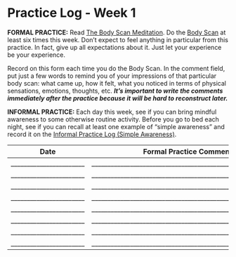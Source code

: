 Practice Log - Week 1
=====================

**FORMAL PRACTICE:** Read [The Body Scan Meditation][1]. Do the [Body Scan][2] at least six times this
week. Don’t expect to feel anything in particular from this practice. In fact, give up all
expectations about it. Just let your experience be your experience. 

Record on this form each time you do the Body Scan. In the comment field, put just a few words to
remind you of your impressions of that particular body scan: what came up, how it felt, what you
noticed in terms of physical sensations, emotions, thoughts, etc. _**It’s important to write the
comments immediately after the practice because it will be hard to reconstruct later.**_

**INFORMAL PRACTICE:** Each day this week, see if you can bring mindful awareness to some
otherwise routine activity. Before you go to bed each night, see if you can recall at least one
example of “simple awareness” and record it on the [Informal Practice Log (Simple Awareness)][3].

Date                    |  Formal Practice Comments (Body Scan)
------------------------|----------------------------------------------------------------------------
_______________________ | ___________________________________________________________________________
_______________________ | ___________________________________________________________________________
_______________________ | ___________________________________________________________________________
_______________________ | ___________________________________________________________________________
_______________________ | ___________________________________________________________________________
_______________________ | ___________________________________________________________________________
_______________________ | ___________________________________________________________________________
_______________________ | ___________________________________________________________________________



[1]: /docs/week1/bodyscan.md
[2]: /meditations/bodyscan.md
[3]: /practice/week1-informal.md
